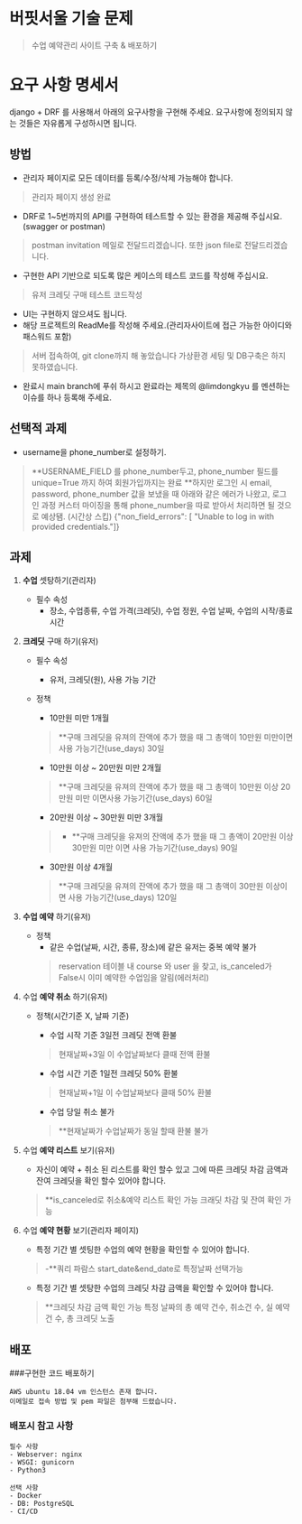 # 버핏서울 기술 문제 
> 수업 예약관리 사이트 구축 & 배포하기


# 요구 사항 명세서

django + DRF 를 사용해서 아래의 요구사항을 구현해 주세요.
요구사항에 정의되지 않는 것들은 자유롭게 구성하시면 됩니다.


## 방법
- 관리자 페이지로 모든 데이터를 등록/수정/삭제 가능해야 합니다.
> 관리자 페이지 생성 완료
- DRF로 1~5번까지의 API를 구현하여 테스트할 수 있는 환경을 제공해 주십시요.(swagger or postman)
> postman invitation 메일로 전달드리겠습니다. 또한 json file로 전달드리겠습니다.
- 구현한 API 기반으로 되도록 많은 케이스의 테스트 코드를 작성해 주십시요. 
> 유저 크레딧 구매 테스트 코드작성
- UI는 구현하지 않으셔도 됩니다.
- 해당 프로젝트의 ReadMe를 작성해 주세요.(관리자사이트에 접근 가능한 아이디와 패스워드 포함)
> 서버 접속하여, git clone까지 해 놓았습니다
> 가상환경 세팅 및 DB구축은 하지 못하였습니다.
- 완료시 main branch에 푸쉬 하시고 완료라는 제목의 @limdongkyu 를 멘션하는 이슈를 하나 등록해 주세요.


## 선택적 과제
- username을 phone_number로 설정하기.

> **USERNAME_FIELD 를 phone_number두고, phone_number 필드를 unique=True 까지 하여 회원가입까지는 완료 
> **하지만 로그인 시 email, password, phone_number 값을 보냈을 때 아래와 같은 에러가 나왔고, 로그인 과정 커스터 마이징을 통해 phone_number을 따로 받아서 처리하면 될 것으로 예상됌. (시간상 스킵)
> {"non_field_errors": [ "Unable to log in with provided credentials."]}

## 과제
1. **수업** 셋탕하기(관리자)

    - 필수 속성
        - 장소, 수업종류, 수업 가격(크레딧), 수업 정원, 수업 날짜, 수업의 시작/종료시간

    
2. **크레딧** 구매 하기(유저)

    - 필수 속성
        - 유저, 크레딧(원), 사용 가능 기간
    - 정책
        - 10만원 미만 1개월
        > **구매 크레딧을 유져의 잔액에 추가 했을 때 그 총액이 10만원 미만이면 사용 가능기간(use_days) 30일

        - 10만원 이상 ~ 20만원 미만 2개월
        > **구매 크레딧을 유져의 잔액에 추가 했을 때 그 총액이 10만원 이상 20만원 미만 이면사용 가능기간(use_days) 60일

        - 20만원 이상 ~ 30만원 미만 3개월
        > - **구매 크레딧을 유져의 잔액에 추가 했을 때 그 총액이 20만원 이상 30만원 미만 이면 사용 가능기간(use_days) 90일

        - 30만원 이상 4개월
        > **구매 크레딧을 유져의 잔액에 추가 했을 때 그 총액이 30만원 이상이면 사용 가능기간(use_days) 120일



3. **수업 예약** 하기(유저)

    - 정책
        - 같은 수업(날짜, 시간, 종류, 장소)에 같은 유저는 중복 예약 불가
        > reservation 테이블 내 course 와 user 을 찾고, is_canceled가 False시 이미 예약한 수업임을 알림(에러처리)



4. 수업 **예약 취소** 하기(유저)

    - 정책(시간기준 X, 날짜 기준)
        - 수업 시작 기준 3일전 크레딧 전액 환불
        > 현재날짜+3일 이 수업날짜보다 클때 전액 환불

        - 수업 시간 기준 1일전 크레딧 50% 환불
        > 현재날짜+1일 이 수업날짜보다 클때 50% 환불

        - 수업 당일 취소 불가
        > **현재날짜가 수업날짜가 동일 할때 환불 불가


5. 수업 **예약 리스트** 보기(유저)

    - 자신이 예약 + 취소 된 리스트를 확인 할수 있고 그에 따른 크레딧 차감 금액과 잔여 크레딧을 확인 할수 있어야 합니다.
    > **is_canceled로 취소&예약 리스트 확인 가능
    > 크래딧 차감 및 잔여 확인 가능



6. 수업 **예약 현황** 보기(관리자 페이지)

    - 특정 기간 별 셋팅한 수업의 예약 현황을 확인할 수 있어야 합니다.
    > -**쿼리 파람스 start_date&end_date로   특정날짜 선택가능

    - 특정 기간 별 셋탕한 수업의 크레딧 차감 금액을 확인할 수 있어야 합니다.
    > **크레딧 차감 금액 확인 가능
    > 특정 날짜의 총 예약 건수, 취소건 수, 실 예약건 수, 총 크레딧 노출

    
## 배포
###구현한 코드 배포하기

    AWS ubuntu 18.04 vm 인스턴스 존재 합니다.
    이메일로 접속 방법 및 pem 파일은 첨부해 드렸습니다.


### 배포시 참고 사항

    필수 사항
    - Webserver: nginx
    - WSGI: gunicorn
    - Python3

    선택 사항
    - Docker
    - DB: PostgreSQL
    - CI/CD
